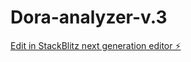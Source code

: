 # Dora-analyzer-v.3

[Edit in StackBlitz next generation editor ⚡️](https://stackblitz.com/~/github.com/CrtoContador11/Dora-analyzer-v.3)